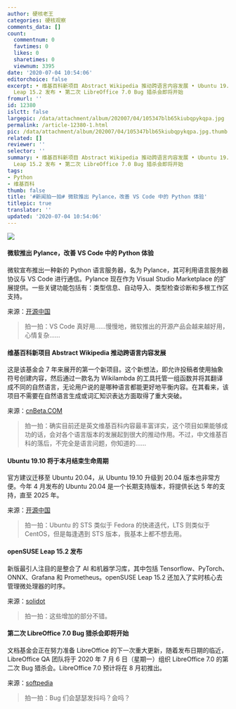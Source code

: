 ```yaml
---
author: 硬核老王
categories: 硬核观察
comments_data: []
count:
  commentnum: 0
  favtimes: 0
  likes: 0
  sharetimes: 0
  viewnum: 3395
date: '2020-07-04 10:54:06'
editorchoice: false
excerpt: • 维基百科新项目 Abstract Wikipedia 推动跨语言内容发展 • Ubuntu 19.10 将于本月结束生命周期 • openSUSE
  Leap 15.2 发布 • 第二次 LibreOffice 7.0 Bug 猎杀会即将开始
fromurl: ''
id: 12380
islctt: false
largepic: /data/attachment/album/202007/04/105347blb65kiubqpykqpa.jpg
permalink: /article-12380-1.html
pic: /data/attachment/album/202007/04/105347blb65kiubqpykqpa.jpg.thumb.jpg
related: []
reviewer: ''
selector: ''
summary: • 维基百科新项目 Abstract Wikipedia 推动跨语言内容发展 • Ubuntu 19.10 将于本月结束生命周期 • openSUSE
  Leap 15.2 发布 • 第二次 LibreOffice 7.0 Bug 猎杀会即将开始
tags:
- Python
- 维基百科
thumb: false
title: '#新闻拍一拍# 微软推出 Pylance，改善 VS Code 中的 Python 体验'
titlepic: true
translator: ''
updated: '2020-07-04 10:54:06'
---
```


![](/data/attachment/album/202007/04/105347blb65kiubqpykqpa.jpg)


#### 微软推出 Pylance，改善 VS Code 中的 Python 体验


微软宣布推出一种新的 Python 语言服务器，名为 Pylance，其可利用语言服务器协议与 VS Code 进行通信。Pylance 现在作为 Visual Studio Marketplace 的扩展提供。一些关键功能包括有：类型信息、自动导入、类型检查诊断和多根工作区支持。


来源：[开源中国](https://www.oschina.net/news/116917/microsofts-pylance-vs-code-python)



> 
> 拍一拍：VS Code 真好用……慢慢地，微软推出的开源产品会越来越好用，心情复杂……
> 
> 
> 


#### 维基百科新项目 Abstract Wikipedia 推动跨语言内容发展


这是该基金会 7 年来展开的第一个新项目。这个新想法，即允许投稿者使用抽象符号创建内容，然后通过一款名为 Wikilambda 的工具托管一组函数并将其翻译成不同的自然语言，无论用户说的是哪种语言都能更好地平衡内容。在其看来，该项目不需要在自然语言生成或词汇知识表达方面取得了重大突破。


来源：[cnBeta.COM](https://www.cnbeta.com/articles/tech/998581.htm)



> 
> 拍一拍：确实目前还是英文维基百科内容最丰富详实，这个项目如果能够成功的话，会对各个语言版本的发展起到很大的推动作用。不过，中文维基百科的落后，不完全是语言问题，你知道的……
> 
> 
> 


#### Ubuntu 19.10 将于本月结束生命周期


官方建议迁移至 Ubuntu 20.04，从 Ubuntu 19.10 升级到 20.04 版本也非常方便。今年 4 月发布的 Ubuntu 20.04 是一个长期支持版本，将提供长达 5 年的支持，直至 2025 年。


来源：[开源中国](https://www.oschina.net/news/116915/ubuntu-19-10-will-soon-eol)



> 
> 拍一拍：Ubuntu 的 STS 类似于 Fedora 的快递迭代，LTS 则类似于 CentOS，但是每逢遇到 STS 版本，我基本上都不想去用。
> 
> 
> 


#### openSUSE Leap 15.2 发布


新版最引人注目的是整合了 AI 和机器学习库，其中包括 Tensorflow、PyTorch、ONNX、Grafana 和 Prometheus。openSUSE Leap 15.2 还加入了实时核心去管理微处理器的时序。


来源：[solidot](https://www.solidot.org/story?sid=64842)



> 
> 拍一拍：这些增加的部分不错。
> 
> 
> 


#### 第二次 LibreOffice 7.0 Bug 猎杀会即将开始


文档基金会正在努力准备 LibreOffice 的下一次重大更新，随着发布日期的临近，LibreOffice QA 团队将于 2020 年 7 月 6 日（星期一）组织 LibreOffice 7.0 的第二次 Bug 猎杀会。LibreOffice 7.0 预计将在 8 月初推出。


来源：[softpedia](https://news.softpedia.com/news/new-libreoffice-7-0-bug-hunting-ready-to-begin-530449.shtml)



> 
> 拍一拍：Bug 们会瑟瑟发抖吗？会吗？
> 
> 
>